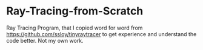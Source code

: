 # Ray-Tracing-from-Scratch

Ray Tracing Program, that I copied word for word from https://github.com/ssloy/tinyraytracer to get experience and understand the code better.
Not my own work.

